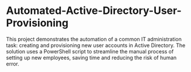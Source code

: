 # Automated-Active-Directory-User-Provisioning
This project demonstrates the automation of a common IT administration task: creating and provisioning new user accounts in Active Directory. The solution uses a PowerShell script to streamline the manual process of setting up new employees, saving time and reducing the risk of human error.
